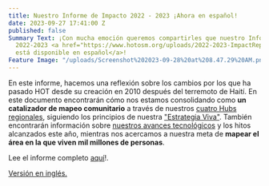 ```yaml
---
title: Nuestro Informe de Impacto 2022 - 2023 ¡Ahora en español!
date: 2023-09-27 17:41:00 Z
published: false
Summary Text: ¡Con mucha emoción queremos compartirles que nuestro Informe de Impacto
  2022-2023 <a href="https://www.hotosm.org/uploads/2022-2023-ImpactReport2.0_Spanish.pdf">ahora
  está disponible en español</a>!
Feature Image: "/uploads/Screenshot%202023-09-28%20at%208.47.29%20AM.png"
---
```


En este informe, hacemos una reflexión sobre los cambios por los que ha pasado HOT desde su creación en 2010 después del terremoto de Haití. En este documento encontrarán cómo nos estamos consolidando como **un catalizador de mapeo comunitario** a través de nuestros [cuatro Hubs regionales](https://www.hotosm.org/hubs/), siguiendo los principios de nuestra ["Estrategia Viva"](https://www.hotosm.org/living-strategy). También encontrarán información sobre [nuestros avances tecnológicos](https://www.hotosm.org/tools-and-data) y los hitos alcanzados este año, mientras nos acercamos a nuestra meta de **mapear el área en la que viven mil millones de personas**. 

Lee el informe completo [aquí](https://www.hotosm.org/uploads/2022-2023-ImpactReport2.0_Spanish.pdf)!.

[Versión en inglés.](https://www.hotosm.org/annual-reports/2022-2023-impact-report/)